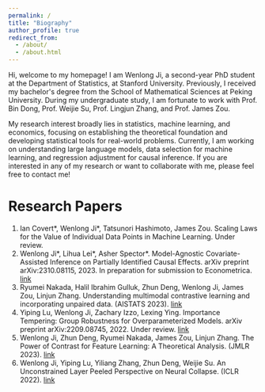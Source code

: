```yaml
---
permalink: /
title: "Biography"
author_profile: true
redirect_from: 
  - /about/
  - /about.html
---
```


Hi, welcome to my homepage! I am Wenlong Ji, a second-year PhD student at the Department of Statistics, at Stanford University. Previously, I received my bachelor's degree from the School of Mathematical Sciences at Peking University. During my undergraduate study, I am fortunate to work with Prof. Bin Dong, Prof. Weijie Su, Prof. Lingjun Zhang, and Prof. James Zou.

My research interest broadly lies in statistics, machine learning, and economics, focusing on establishing the theoretical foundation and developing statistical tools for real-world problems. Currently, I am working on understanding large language models, data selection for machine learning, and regression adjustment for causal inference. If you are interested in any of my research or want to collaborate with me, please feel free to contact me! 


Research Papers
======
1. Ian Covert*, Wenlong Ji*, Tatsunori Hashimoto, James Zou. Scaling Laws for the Value of Individual Data Points in Machine Learning. Under review.
2. Wenlong Ji*, Lihua Lei*, Asher Spector*. Model-Agnostic Covariate-Assisted Inference on Partially Identified Causal Effects. arXiv preprint arXiv:2310.08115, 2023. In preparation for submission to Econometrica. [link](https://arxiv.org/abs/2310.08115)
3. Ryumei Nakada, Halil Ibrahim Gulluk, Zhun Deng, Wenlong Ji, James Zou, Linjun Zhang. Understanding multimodal contrastive learning and incorporating unpaired data. (AISTATS 2023). [link](https://proceedings.mlr.press/v206/nakada23a/nakada23a.pdf)
4. Yiping Lu, Wenlong Ji, Zachary Izzo, Lexing Ying. Importance Tempering: Group Robustness for Overparameterized Models. arXiv preprint arXiv:2209.08745, 2022. Under review. [link](https://arxiv.org/pdf/2209.08745.pdf)
5. Wenlong Ji, Zhun Deng, Ryumei Nakada, James Zou, Linjun Zhang. The Power of Contrast for Feature Learning: A Theoretical Analysis. (JMLR 2023). [link](https://www.jmlr.org/papers/v24/21-1501.html)
6. Wenlong Ji, Yiping Lu, Yiliang Zhang, Zhun Deng, Weijie Su. An Unconstrained Layer Peeled Perspective on Neural Collapse. (ICLR 2022). [link](https://arxiv.org/abs/2110.02796)

